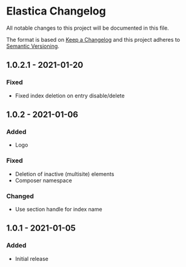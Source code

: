 # Elastica Changelog

All notable changes to this project will be documented in this file.

The format is based on [Keep a Changelog](http://keepachangelog.com/) and this project adheres to [Semantic Versioning](http://semver.org/).

## 1.0.2.1 - 2021-01-20
### Fixed
- Fixed index deletion on entry disable/delete

## 1.0.2 - 2021-01-06
### Added
- Logo

### Fixed
- Deletion of inactive (multisite) elements
- Composer namespace

### Changed
- Use section handle for index name

## 1.0.1 - 2021-01-05
### Added
- Initial release
